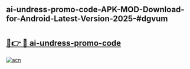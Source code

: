 ## ai-undress-promo-code-APK-MOD-Download-for-Android-Latest-Version-2025-#dgvum

# <h2><a href="https://bedroomkl.my?title=ai-undress-promo-code&ref=20M">🔗👉 🔴 ai-undress-promo-code</a></h2>

[![acn](https://github.com/user-attachments/assets/0f9c940e-d8b0-45ae-aac7-cd30a18b3e1c)](https://bedroomkl.my?title=ai-undress-promo-code&ref=20M)


